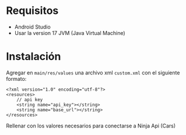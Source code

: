 # Requisitos
- Android Studio
- Usar la version 17 JVM (Java Virtual Machine)

# Instalación

Agregar en `main/res/values` una archivo xml `custom.xml` con el siguiente formato:
```
<?xml version="1.0" encoding="utf-8"?>
<resources>
    // api key
    <string name="api_key"></string>
    <string name="base_url"></string>
</resources>
```

Rellenar con los valores necesarios para conectarse a Ninja Api (Cars)